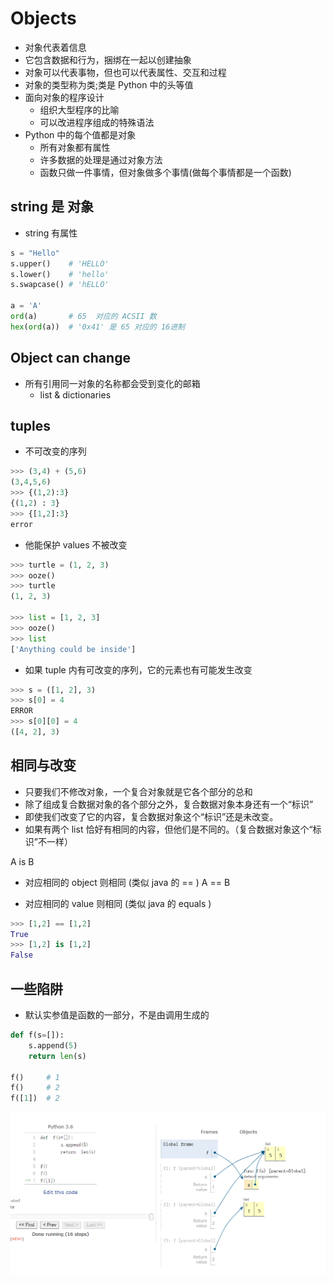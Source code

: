 # Objects
- 对象代表着信息
- 它包含数据和行为，捆绑在一起以创建抽象
- 对象可以代表事物，但也可以代表属性、交互和过程
- 对象的类型称为类;类是 Python 中的头等值
- 面向对象的程序设计
  - 组织大型程序的比喻
  - 可以改进程序组成的特殊语法
- Python 中的每个值都是对象
  - 所有对象都有属性
  - 许多数据的处理是通过对象方法
  - 函数只做一件事情，但对象做多个事情(做每个事情都是一个函数)

## string 是 对象
- string 有属性

  
```python
s = "Hello"
s.upper()    # 'HELLO'
s.lower()    # 'hello'
s.swapcase() # 'hELLO'

a = 'A'
ord(a)       # 65  对应的 ACSII 数
hex(ord(a))  # '0x41' 是 65 对应的 16进制
```



## Object can change

- 所有引用同一对象的名称都会受到变化的邮箱
  - list & dictionaries
  
## tuples
- 不可改变的序列

  
```python
>>> (3,4) + (5,6)
(3,4,5,6)
>>> {(1,2):3}
{(1,2) : 3}
>>> {[1,2]:3}
error
```



- 他能保护 values 不被改变

  
```python
>>> turtle = (1, 2, 3)
>>> ooze()
>>> turtle
(1, 2, 3)

>>> list = [1, 2, 3]
>>> ooze()
>>> list
['Anything could be inside']
```



- 如果 tuple 内有可改变的序列，它的元素也有可能发生改变

  
```python
>>> s = ([1, 2], 3)
>>> s[0] = 4
ERROR
>>> s[0][0] = 4
([4, 2], 3)
```

## 相同与改变
- 只要我们不修改对象，一个复合对象就是它各个部分的总和
- 除了组成复合数据对象的各个部分之外，复合数据对象本身还有一个“标识”
- 即使我们改变了它的内容，复合数据对象这个“标识”还是未改变。
- 如果有两个 list 恰好有相同的内容，但他们是不同的。（复合数据对象这个“标识”不一样）

A is B  
  - 对应相同的 object 则相同 (类似 java 的 == )
  A == B

  - 对应相同的 value 则相同 (类似 java 的 equals )

    
```python
>>> [1,2] == [1,2]
True
>>> [1,2] is [1,2]
False
```



## 一些陷阱

- 默认实参值是函数的一部分，不是由调用生成的

  
```python
def f(s=[]):
    s.append(5)
    return len(s)

f()     # 1
f()     # 2
f([1])  # 2
```


![defaultArgs](imgs/defaultArgs.png)

